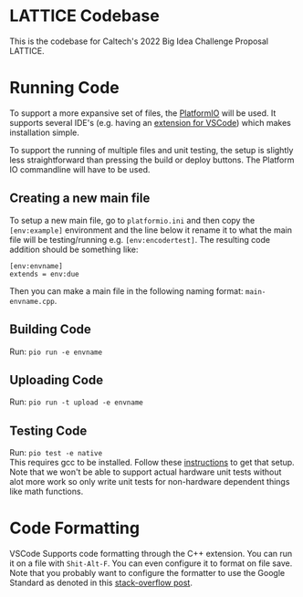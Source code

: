 # LATTICE Codebase
This is the codebase for Caltech's 2022 Big Idea Challenge Proposal LATTICE.

# Running Code

To support a more expansive set of files, the [PlatformIO](https://docs.platformio.org/en/latest/what-is-platformio.html) will be used. It supports several IDE's (e.g. having an [extension for VSCode](https://docs.platformio.org/en/latest/integration/ide/index.html#desktop-ides)) which makes installation simple.

To support the running of multiple files and unit testing, the setup is slightly less straightforward than pressing the build or deploy buttons. The Platform IO commandline will have to be used.

## Creating a new main file
To setup a new main file, go to `platformio.ini` and then copy the `[env:example]` environment and the line below it rename it to what the main file will be testing/running e.g. `[env:encodertest]`. The resulting code addition should be something like:

```
[env:envname]
extends = env:due
```

Then you can make a main file in the following naming format: `main-envname.cpp`. 

## Building Code
Run: `pio run -e envname`

## Uploading Code
Run: `pio run -t upload -e envname`

## Testing Code
Run: `pio test -e native`  
This requires gcc to be installed. Follow these [instructions](https://docs.platformio.org/en/latest/platforms/native.html) to get that setup. Note that we won't be able to support actual hardware unit tests without alot more work so only write unit tests for non-hardware dependent things like math functions. 

# Code Formatting
VSCode Supports code formatting through the C++ extension. You can run it on a file with `Shit-Alt-F`. You can even configure it to format on file save. Note that you probably want to configure the formatter to use the Google Standard as denoted in this [stack-overflow post](https://stackoverflow.com/a/50489812).